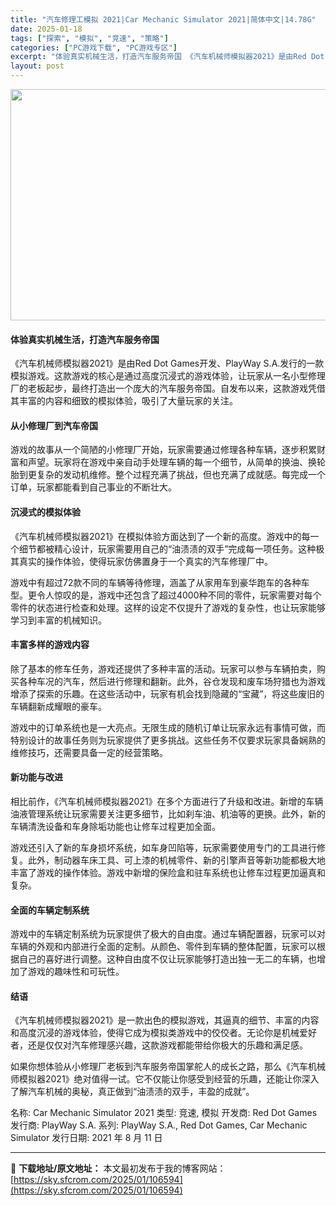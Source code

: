 ```yaml
---
title: "汽车修理工模拟 2021|Car Mechanic Simulator 2021|简体中文|14.78G"
date: 2025-01-18
tags: ["探索", "模拟", "竞速", "策略"]
categories: ["PC游戏下载", "PC游戏专区"]
excerpt: "体验真实机械生活，打造汽车服务帝国 《汽车机械师模拟器2021》是由Red Dot Games开发、PlayWay S.A.发行的一款模拟游戏。这款游戏的核心是通过高度沉浸式的游戏体验，让玩家从一名小型修理厂的老板起步，最终打造出一个庞大的汽车服务帝国。自发布以来，这款游戏凭借其丰富的内容和细致的模&hellip;"
layout: post
---
```


<img class="aligncenter size-full wp-image-106595" src="https://sky.sfcrom.com/wp-content/uploads/2025/01/2025011801071787.webp" alt="" width="660" height="370" />
<h4>体验真实机械生活，打造汽车服务帝国</h4>
《汽车机械师模拟器2021》是由Red Dot Games开发、PlayWay S.A.发行的一款模拟游戏。这款游戏的核心是通过高度沉浸式的游戏体验，让玩家从一名小型修理厂的老板起步，最终打造出一个庞大的汽车服务帝国。自发布以来，这款游戏凭借其丰富的内容和细致的模拟体验，吸引了大量玩家的关注。
<h4>从小修理厂到汽车帝国</h4>
游戏的故事从一个简陋的小修理厂开始，玩家需要通过修理各种车辆，逐步积累财富和声望。玩家将在游戏中亲自动手处理车辆的每一个细节，从简单的换油、换轮胎到更复杂的发动机维修。整个过程充满了挑战，但也充满了成就感。每完成一个订单，玩家都能看到自己事业的不断壮大。
<h4>沉浸式的模拟体验</h4>
《汽车机械师模拟器2021》在模拟体验方面达到了一个新的高度。游戏中的每一个细节都被精心设计，玩家需要用自己的“油渍渍的双手”完成每一项任务。这种极其真实的操作体验，使得玩家仿佛置身于一个真实的汽车修理厂中。

游戏中有超过72款不同的车辆等待修理，涵盖了从家用车到豪华跑车的各种车型。更令人惊叹的是，游戏中还包含了超过4000种不同的零件，玩家需要对每个零件的状态进行检查和处理。这样的设定不仅提升了游戏的复杂性，也让玩家能够学习到丰富的机械知识。
<h4>丰富多样的游戏内容</h4>
除了基本的修车任务，游戏还提供了多种丰富的活动。玩家可以参与车辆拍卖，购买各种车况的汽车，然后进行修理和翻新。此外，谷仓发现和废车场狩猎也为游戏增添了探索的乐趣。在这些活动中，玩家有机会找到隐藏的“宝藏”，将这些废旧的车辆翻新成耀眼的豪车。

游戏中的订单系统也是一大亮点。无限生成的随机订单让玩家永远有事情可做，而特别设计的故事任务则为玩家提供了更多挑战。这些任务不仅要求玩家具备娴熟的维修技巧，还需要具备一定的经营策略。
<h4>新功能与改进</h4>
相比前作，《汽车机械师模拟器2021》在多个方面进行了升级和改进。新增的车辆油液管理系统让玩家需要关注更多细节，比如刹车油、机油等的更换。此外，新的车辆清洗设备和车身除垢功能也让修车过程更加全面。

游戏还引入了新的车身损坏系统，如车身凹陷等，玩家需要使用专门的工具进行修复。此外，制动器车床工具、可上漆的机械零件、新的引擎声音等新功能都极大地丰富了游戏的操作体验。游戏中新增的保险盒和驻车系统也让修车过程更加逼真和复杂。
<h4>全面的车辆定制系统</h4>
游戏中的车辆定制系统为玩家提供了极大的自由度。通过车辆配置器，玩家可以对车辆的外观和内部进行全面的定制。从颜色、零件到车辆的整体配置，玩家可以根据自己的喜好进行调整。这种自由度不仅让玩家能够打造出独一无二的车辆，也增加了游戏的趣味性和可玩性。
<h4>结语</h4>
《汽车机械师模拟器2021》是一款出色的模拟游戏，其逼真的细节、丰富的内容和高度沉浸的游戏体验，使得它成为模拟类游戏中的佼佼者。无论你是机械爱好者，还是仅仅对汽车修理感兴趣，这款游戏都能带给你极大的乐趣和满足感。

如果你想体验从小修理厂老板到汽车服务帝国掌舵人的成长之路，那么《汽车机械师模拟器2021》绝对值得一试。它不仅能让你感受到经营的乐趣，还能让你深入了解汽车机械的奥秘，真正做到“油渍渍的双手，丰盈的成就”。

名称: Car Mechanic Simulator 2021
类型: 竞速, 模拟
开发商: Red Dot Games
发行商: PlayWay S.A.
系列: PlayWay S.A., Red Dot Games, Car Mechanic Simulator
发行日期: 2021 年 8 月 11 日

---
📖 **下载地址/原文地址：** 本文最初发布于我的博客网站：[https://sky.sfcrom.com/2025/01/106594](https://sky.sfcrom.com/2025/01/106594)
